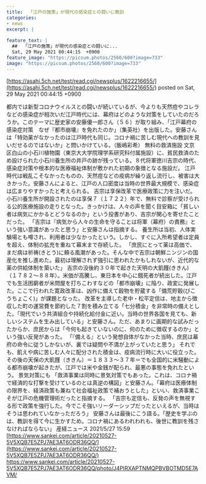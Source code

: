 ```yaml
---
title:  「江戸の施策」が現代の感染症との闘いに教訓  
categories:
- news
excerpt: |
  
feature_text: |
  ##  「江戸の施策」が現代の感染症との闘いに...
  Sat, 29 May 2021 00:44:15  +0900
feature_image: "https://picsum.photos/2560/600?image=733"
image: "https://picsum.photos/2560/600?image=733"
---
```


[https://asahi.5ch.net/test/read.cgi/newsplus/1622216655/](https://asahi.5ch.net/test/read.cgi/newsplus/1622216655/)
posted on Sat, 29 May 2021 00:44:15  +0900

<!--more-->

都内では新型コロナウイルスとの闘いが続いているが、今よりも天然痘やコレラなどの感染症が相次いだ江戸時代には、幕府はどのような対策をしていたのだろうか。このテーマに歴史家の安藤優一郎さん（５６）が取り組み、「江戸幕府の感染症対策　なぜ『都市崩壊』を免れたのか」（集英社）を出版した。安藤さんは「特効薬がなかったのは江戸時代も同じ。コロナ禍に苦しむ現代への教訓を見いだせるのではないか」と問いかけている。（飯嶋彩希） 無料の救済施設 文京区白山の小石川植物園（東京大大学院理学系研究科付属施設）に、貧民救済のため設けられた小石川養生所の井戸の跡が残っている。８代将軍徳川吉宗の時代、感染症対策や根本的な医療福祉体制が敷かれた初期の象徴となる施設だ。 江戸時代は戦乱こそなかったものの、天然痘などの疫病が繰り返し流行し、被害は大きかった。安藤さんによると、江戸の人口密度は当時の世界最大規模で、感染症は広まりやすかったと考えられる。 吉宗は享保改革で医療政策に力を注いだ。小石川養生所が開設されたのは享保７（１７２２）年で、無料で診察が受けられる公的医療施設の走りとなった。きっかけは、人々の声を聞く目安箱に「貧しい者は病気にかかるとどうなるのか」という投書があり、吉宗が関心を寄せたことだった。 「吉宗は『病気から人々の生命を守ることは将軍（幕府）の責務』という強い意識があったと思う」と安藤さんは指摘する。 養生所は当初、人体実験場とも噂され、利用者は少なかったという。しかし、すぐに入所希望者は定員を超え、体制の拡充を重ねて幕末まで存続した。 「庶民にとって薬は高価で、まだ病は祈祷(きとう)に頼る風潮があった。そんな中で吉宗は朝鮮ニンジンの国産化を推し進めた。最初は理解されず強引に思われたかもしれないが、近代的な薬の供給体制を築いた」 吉宗の没後約３０年で起きた天明の大飢饉(ききん)（１７８２〜８８年）。米価が高騰し、東日本を中心に餓死者が続出した。江戸でも生活困窮者が米問屋を打ちこわすなどの「都市崩壊」に陥り、政変に発展した。ここで行われた寛政改革は、凶作に備えて穀物を貯蔵する「備荒貯穀(びこうちょこく)」が課題となった。 改革を主導した老中・松平定信は、地主から徴収した町の運営費を節約した７割を積み立てる「七分積金」を非常時の備えとした。「現代でいう共済組合や持続化給付金に近い。当時の世界各国を見ても、新しいシステムを生み出している」と安藤さん。ただ、あまりに画期的な試みだったからか、庶民からは「今何も起きていないのに、何のために徴収するのか」という強い反発があった。 「『備える』という発想自体がなかった当時、庶民は幕府の命令に従うしかないが、裏では疑問や不満が上がっていたと思う」 それでも、飢えや病に苦しむ人々に配分された積金は、疫病流行時に大いに役立った。その後の天保の大飢饉（ききん）＝１８３３〜３７年＝でも全国的に米騒動による都市崩壊が起きたが、江戸では米や金銭が配られ、最悪の事態を免れたという。 景気対策にも 「救済事業は同時に景気対策でもあった。これは、コロナ禍で経済的な打撃を受けているのとは真逆の構図」と安藤さん。「幕府は医療体制の限界を、経済政策も兼ねて社会福祉政策で補おうとした」といい、救済事業こそが江戸の危機管理術だったと指摘する。 「吉宗も定信も、反発の声を無視する形で政策を強行した。今でこそ強いリーダーシップだったといえるが、当時はそうは思われていなかっただろう」 安藤さんは最後にこう語る。「歴史を学ぶのは、教訓を得て今に生かすため。コロナ禍にあるわれわれも、後世に教訓を残さなければならない」 産経ニュース 2021/5/27 15:59 [https://www.sankei.com/article/20210527-5V5XQB7E5ZPJ7AE3AT6ODR36QQ/](https://www.sankei.com/article/20210527-5V5XQB7E5ZPJ7AE3AT6ODR36QQ/) https://www.sankei.com/article/20210527-5V5XQB7E5ZPJ7AE3AT6ODR36QQ/photo/J4PIRXAPTNMQPBVBOTMD5E7AVM/
